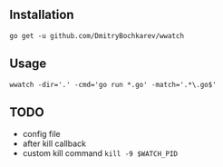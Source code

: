## Installation

`go get -u github.com/DmitryBochkarev/wwatch`

## Usage

`wwatch -dir='.' -cmd='go run *.go' -match='.*\.go$'`

## TODO

- config file
- after kill callback
- custom kill command `kill -9 $WATCH_PID`
